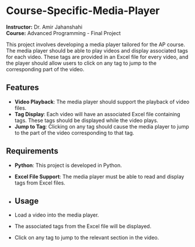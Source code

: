 # Course-Specific-Media-Player
**Instructor:** Dr. Amir Jahanshahi  
**Course:** Advanced Programming - Final Project 

This project involves developing a media player tailored for the AP course. The media player should be able to play videos and display associated tags for each video. These tags are provided in an Excel file for every video, and the player should allow users to click on any tag to jump to the corresponding part of the video.

## Features
- **Video Playback**: The media player should support the playback of video files.
- **Tag Display**: Each video will have an associated Excel file containing tags. These tags should be displayed while the video plays.
- **Jump to Tag**: Clicking on any tag should cause the media player to jump to the part of the video corresponding to that tag.

## Requirements
- **Python**: This project is developed in Python.
- **Excel File Support**: The media player must be able to read and display tags from Excel files.

- ## Usage
- Load a video into the media player.
- The associated tags from the Excel file will be displayed.
- Click on any tag to jump to the relevant section in the video.
